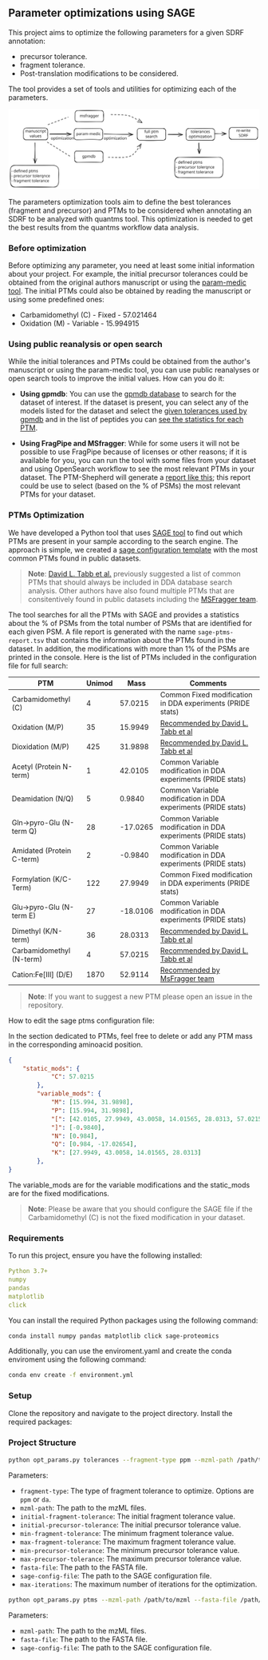 ## Parameter optimizations using SAGE

This project aims to optimize the following parameters for a given SDRF annotation: 
- precursor tolerance. 
- fragment tolerance. 
- Post-translation modifications to be considered. 

The tool provides a set of tools and utilities for optimizing each of the parameters.

![Optimization Process](docs/flow.svg)

The parameters optimization tools aim to define the best tolerances (fragment and precursor) and PTMs to be considered when annotating an SDRF to be analyzed with quantms tool. This optimization is needed to get the best results from the quantms workflow data analysis.

### Before optimization

Before optimizing any parameter, you need at least some initial information about your project. For example, the initial precursor tolerances could be obtained from the original authors manuscript or using the [param-medic tool](param_medic.py). The initial PTMs could also be obtained by reading the manuscript or using some predefined ones: 
 - Carbamidomethyl (C) - Fixed - 57.021464
 - Oxidation (M) - Variable - 15.994915

### Using public reanalysis or open search

While the initial tolerances and PTMs could be obtained from the author's manuscript or using the param-medic tool, you can use public reanalyses or open search tools to improve the initial values. How can you do it: 

- **Using gpmdb**: You can use the [gpmdb database](https://gpmdb.thegpm.org/) to search for the dataset of interest. If the dataset is present, you can select any of the models listed for the dataset and select the [given tolerances used by gpmdb](https://gpmdb.thegpm.org/thegpm-cgi/model.pl?path=/gpm/archive/323/GPM32310000436.xml&proex=-1&npep=0&ltype=) and in the list of peptides you can [see the statistics for each PTM](https://gpmdb.thegpm.org/thegpm-cgi/phplctab.pl?path=/gpm/archive/323/GPM32310000436.xml&proex=-1&npep=0&ltype=). 

- **Using FragPipe and MSfragger**: While for some users it will not be possible to use FragPipe because of licenses or other reasons; if it is available for you, you can run the tool with some files from your dataset and using OpenSearch workflow to see the most relevant PTMs in your dataset. The PTM-Shepherd will generate a [report like this](https://github.com/bigbio/multiomics-configs/blob/master/opt-params/PXD000561/PXD000561.global.modsummary.tsv); this report could be use to select (based on the % of PSMs) the most relevant PTMs for your dataset.

### PTMs Optimization

We have developed a Python tool that uses [SAGE tool](https://github.com/lazear/sage) to find out which PTMs are present in your sample according to the search engine. The approach is simple, we created a [sage configuration template](general-sage-ptms-full.json) with the most common PTMs found in public datasets. 

> **Note**: [David L. Tabb et al.](https://doi.org/10.1016/j.ijms.2019.116266) previously suggested a list of common PTMs that should always be included in DDA database search analysis. Other authors have also found multiple PTMs that are consitentively found in public datasets including the [MSFragger team](10.1038/nmeth.4256).
 
The tool searches for all the PTMs with SAGE and provides a statistics about the % of PSMs from the total number of PSMs that are identified for each given PSM. A file report is generated with the name `sage-ptms-report.tsv` that contains the information about the PTMs found in the dataset. In addition, the modifications with more than 1% of the PSMs are printed in the console. Here is the list of PTMs included in the configuration file for full search: 

| PTM                       | Unimod | Mass   | Comments                                                                          |
|---------------------------|--------|--------|-----------------------------------------------------------------------------------|
| Carbamidomethyl (C)       | 4      |57.0215 | Common Fixed modification in DDA experiments (PRIDE stats)                        |
| Oxidation (M/P)           | 35     |15.9949 | [Recommended by David L. Tabb et al](https://doi.org/10.1016/j.ijms.2019.116266)  |
| Dioxidation (M/P)         | 425    |31.9898 | [Recommended by David L. Tabb et al](https://doi.org/10.1016/j.ijms.2019.116266)  |
| Acetyl (Protein N-term)   | 1      |42.0105 | Common Variable modification in DDA experiments (PRIDE stats)                     |
| Deamidation (N/Q)         | 5      |0.9840  | Common Variable modification in DDA experiments (PRIDE stats)                     |
| Gln->pyro-Glu (N-term Q)  | 28     |-17.0265| Common Variable modification in DDA experiments (PRIDE stats)                     |
| Amidated (Protein C-term) | 2      |-0.9840 | Common Variable modification in DDA experiments (PRIDE stats)                     |
| Formylation (K/C-Term)    | 122    |27.9949 | Common Fixed modification in DDA experiments (PRIDE stats)                        |
| Glu->pyro-Glu (N-term E)  | 27     |-18.0106| Common Variable modification in DDA experiments (PRIDE stats)                     |
| Dimethyl  (K/N-term)      | 36     |28.0313 | [Recommended by David L. Tabb et al](https://doi.org/10.1016/j.ijms.2019.116266)  |
| Carbamidomethyl (N-term)  | 4      |57.0215 | [Recommended by David L. Tabb et al](https://doi.org/10.1016/j.ijms.2019.116266)  |
| Cation:Fe[III] (D/E)      |1870    |52.9114 | [Recommended by MsFragger team](https://doi.org/10.1038/nmeth.4256)               |
 
> **Note**: If you want to suggest a new PTM please open an issue in the repository.  

How to edit the sage ptms configuration file:

In the section dedicated to PTMs, feel free to delete or add any PTM mass in the corresponding aminoacid position. 

```json
{
    "static_mods": {
            "C": 57.0215
        },
        "variable_mods": {
            "M": [15.994, 31.9898],
            "P": [15.994, 31.9898],
            "[": [42.0105, 27.9949, 43.0058, 14.01565, 28.0313, 57.0215],
            "]": [-0.9840],
            "N": [0.984],
            "Q": [0.984, -17.02654],
            "K": [27.9949, 43.0058, 14.01565, 28.0313]
        },
}
```
The variable_mods are for the variable modifications and the static_mods are for the fixed modifications.

> **Note**: Please be aware that you should configure the SAGE file if the Carbamidomethyl (C) is not the fixed modification in your dataset.


### Requirements

To run this project, ensure you have the following installed:

```yaml
Python 3.7+
numpy
pandas
matplotlib
click
```

You can install the required Python packages using the following command:

```bash
conda install numpy pandas matplotlib click sage-proteomics
```

Additionally, you can use the enviroment.yaml and create the conda enviroment using the following command: 

```bash
conda env create -f environment.yml
```

### Setup

Clone the repository and navigate to the project directory. Install the required packages:

### Project Structure

```bash
python opt_params.py tolerances --fragment-type ppm --mzml-path /path/to/mzml --initial-fragment-tolerance 20 --initial-precursor-tolerance 20 --min-fragment-tolerance 1 --max-fragment-tolerance 50 --min-precursor-tolerance 10 --max-precursor-tolerance 50 --fasta-file /path/to/fasta --sage-config-file /path/to/sage_config.json --max-iterations 10
```
Parameters: 
- `fragment-type`: The type of fragment tolerance to optimize. Options are `ppm` or `da`.
- `mzml-path`: The path to the mzML files.
- `initial-fragment-tolerance`: The initial fragment tolerance value.
- `initial-precursor-tolerance`: The initial precursor tolerance value.
- `min-fragment-tolerance`: The minimum fragment tolerance value.
- `max-fragment-tolerance`: The maximum fragment tolerance value.
- `min-precursor-tolerance`: The minimum precursor tolerance value.
- `max-precursor-tolerance`: The maximum precursor tolerance value.
- `fasta-file`: The path to the FASTA file.
- `sage-config-file`: The path to the SAGE configuration file.
- `max-iterations`: The maximum number of iterations for the optimization.

```bash
python opt_params.py ptms --mzml-path /path/to/mzml --fasta-file /path/to/fasta --sage-config-file /path/to/sage_config.json
```

Parameters:
- `mzml-path`: The path to the mzML files.
- `fasta-file`: The path to the FASTA file.
- `sage-config-file`: The path to the SAGE configuration file.

